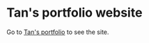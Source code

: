 # Tan's portfolio website
Go to [Tan's portfolio](https://tanthanhphan.github.io/) to see the site.
